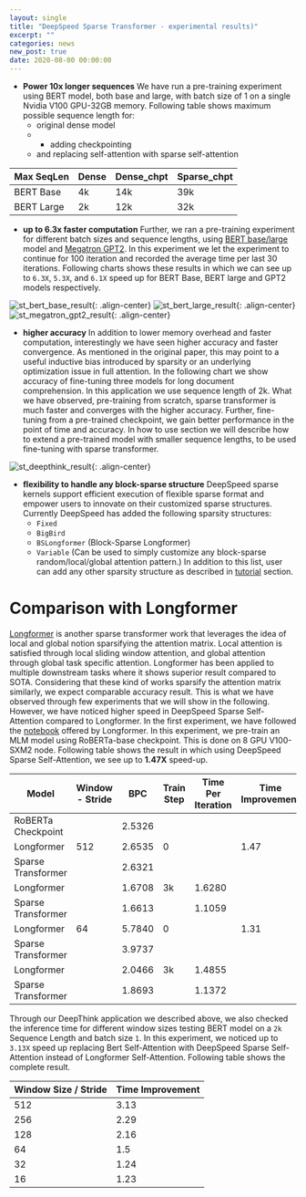 ```yaml
---
layout: single
title: "DeepSpeed Sparse Transformer - experimental results)"
excerpt: ""
categories: news
new_post: true
date: 2020-08-00 00:00:00
---
```


* **Power 10x longer sequences**
We have run a pre-training experiment using BERT model, both base and large, with batch size of 1 on a single Nvidia V100 GPU-32GB memory. Following table shows maximum possible sequence length for:
	* original dense model
	* + adding checkpointing
	* and replacing self-attention with sparse self-attention

|Max SeqLen	|Dense	|Dense\_chpt|Sparse\_chpt|
|---------------|-------|-----------|------------|
|BERT Base	|4k	|14k	    |39k         |
|BERT Large	|2k	|12k	    |32k         |

* **up to 6.3x faster computation**
Further, we ran a pre-training experiment for different batch sizes and sequence lengths, using [BERT base/large](https://github.com/microsoft/DeepSpeedExamples/tree/fd869ae1c9de686f8cb92413efeba83fc989027c/bing_bert) model and [Megatron GPT2](https://github.com/microsoft/DeepSpeedExamples/tree/master/Megatron-LM). In this experiment we let the experiment to continue for 100 iteration and recorded the average time per last 30 iterations. Following charts shows these results in which we can see up to `6.3X`, `5.3X`, and `6.1X` speed up for BERT Base, BERT large and GPT2 models respectively.

![st_bert_base_result](/assets/images/st_bert_base_result.png){: .align-center}
![st_bert_large_result](/assets/images/st_bert_result_result.png){: .align-center}
![st_megatron_gpt2_result](/assets/images/st_megatron_gpt2_result.png){: .align-center}

* **higher accuracy**
In addition to lower memory overhead and faster computation, interestingly we have seen higher accuracy and faster convergence. As mentioned in the original paper, this may point to a useful inductive bias introduced by sparsity or an underlying optimization issue in full attention. In the following chart we show accuracy of fine-tuning three models for long document comprehension. In this application we use sequence length of 2k. What we have observed, pre-training from scratch, sparse transformer is much faster and converges with the higher accuracy. Further, fine-tuning from a pre-trained checkpoint, we gain better performance in the point of time and accuracy. In how to use section we will describe how to extend a pre-trained model with smaller sequence lengths, to be used fine-tuning with sparse transformer.

![st_deepthink_result](/assets/images/st_deepthink_result.png){: .align-center}

* **flexibility to handle any block-sparse structure**
DeepSpeed sparse kernels support efficient execution of flexible sparse format and empower users to innovate on their customized sparse structures. Currently DeepSpeed has added the following sparsity structures:
	* `Fixed`
	* `BigBird`
	* `BSLongformer` (Block-Sparse Longformer)
	* `Variable` (Can be used to simply customize any block-sparse random/local/global attention pattern.)
In addition to this list, user can add any other sparsity structure as described in [tutorial](https://github.com/microsoft/DeepSpeed-internal/tree/master/docs/_tutorials/sparse_transformer.md) section.


# Comparison with Longformer
[Longformer](https://arxiv.org/abs/2004.05150) is another sparse transformer work that leverages the idea of local and global notion sparsifying the attention matrix. Local attention is satisfied through local sliding window attention, and global attention through global task specific attention. Longformer has been applied to multiple downstream tasks where it shows superior result compared to SOTA. Considering that these kind of works sparsify the attention matrix similarly, we expect comparable accuracy result. This is what we have observed through few experiments that we will show in the following. However, we have noticed higher speed in DeepSpeed Sparse Self-Attention compared to Longformer.
In the first experiment, we have followed the [notebook](https://github.com/allenai/longformer/blob/master/scripts/convert_model_to_long.ipynb) offered by Longformer. In this experiment, we pre-train an MLM model using RoBERTa-base checkpoint. This is done on 8 GPU V100-SXM2 node. Following table shows the result in which using DeepSpeed Sparse Self-Attention, we see up to **1.47X** speed-up.

|Model 	            |Window - Stride |BPC     |Train Step  |Time Per Iteration  |Time Improvement  |Accuracy improvement  |
|-------------------|----------------|--------|------------|--------------------|------------------|----------------------|
|RoBERTa Checkpoint |                |2.5326  |                                                                           |
|Longformer 	    |512 	     |2.6535  |0           |                    |1.47              |1.01                  |
|Sparse Transformer |	             |2.6321  |		   |		        |                  |                      |
|Longformer 	    |                |1.6708  |3k	   |1.6280		|                  |1.01                  |
|Sparse Transformer |		     |1.6613  |            |1.1059              |                  |	                  |
|Longformer         |64              |5.7840  |0           |                    |1.31              |1.46                  |
|Sparse Transformer |                |3.9737  |            |                    |                  |                      |
|Longformer         |                |2.0466  |3k          |1.4855              |                  |1.09                  |
|Sparse Transformer |                |1.8693  |            |1.1372              |                  |                      |


Through our DeepThink application we described above, we also checked the inference time for different window sizes testing BERT model on a `2k` Sequence Length and batch size `1`. In this experiment, we noticed up to `3.13X` speed up replacing Bert Self-Attention with DeepSpeed Sparse Self-Attention instead of Longformer Self-Attention. Following table shows the complete result.

|Window Size / Stride  |Time Improvement|
|----------------------|----------------|
|512                   |3.13            |
|256                   |2.29            |
|128                   |2.16            |
|64                    |1.5             |
|32                    |1.24            |
|16                    |1.23            |

